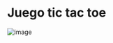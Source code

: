 # Juego tic tac toe
![image](https://github.com/gabolover/tic-tac-toe/assets/64295965/f599df2f-21f4-419b-af96-646eef237db5)
